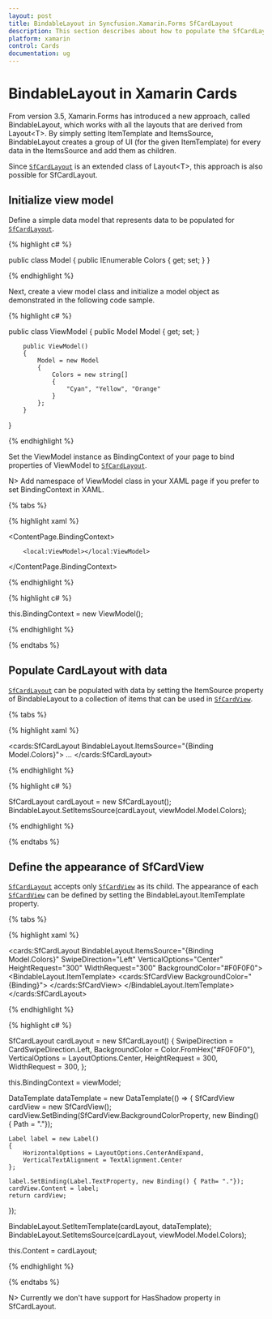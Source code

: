 ```yaml
---
layout: post
title: BindableLayout in Syncfusion.Xamarin.Forms SfCardLayout
description: This section describes about how to populate the SfCardLayout with SfCardView using BindableLayout by setting ItemTemplate and ItemsSource.
platform: xamarin
control: Cards
documentation: ug
---
```


# BindableLayout in Xamarin Cards

From version 3.5, Xamarin.Forms has introduced a new approach, called BindableLayout, which works with all the layouts that are derived from Layout&lt;T&gt;. By simply setting ItemTemplate and ItemsSource, BindableLayout creates a group of UI (for the given ItemTemplate) for every data in the ItemsSource and add them as children.

Since [`SfCardLayout`](https://help.syncfusion.com/cr/xamarin/Syncfusion.Cards.XForms~Syncfusion.XForms.Cards.SfCardLayout.html) is an extended class of Layout&lt;T&gt;, this approach is also possible for SfCardLayout.

## Initialize view model

Define a simple data model that represents data to be populated for [`SfCardLayout`](https://help.syncfusion.com/cr/xamarin/Syncfusion.Cards.XForms~Syncfusion.XForms.Cards.SfCardLayout.html).

{% highlight c# %}

public class Model
{
   public IEnumerable<string> Colors { get; set; }
}

{% endhighlight %} 

Next, create a view model class and initialize a model object as demonstrated in the following code sample.

{% highlight c# %}

public class ViewModel 
{
        public Model Model { get; set; }

        public ViewModel()
        {
            Model = new Model
            {
                Colors = new string[]
                {
                    "Cyan", "Yellow", "Orange"
                }
            };
        }
 }

{% endhighlight %} 

Set the ViewModel instance as BindingContext of your page to bind properties of ViewModel to [`SfCardLayout`](https://help.syncfusion.com/cr/xamarin/Syncfusion.Cards.XForms~Syncfusion.XForms.Cards.SfCardLayout.html). 

N> Add namespace of ViewModel class in your XAML page if you prefer to set BindingContext in XAML. 

{% tabs %} 

{% highlight xaml %}

<ContentPage.BindingContext>

        <local:ViewModel></local:ViewModel>

</ContentPage.BindingContext>

{% endhighlight %}

{% highlight c# %}

this.BindingContext = new ViewModel();      

{% endhighlight %}

{% endtabs %}

## Populate CardLayout with data

[`SfCardLayout`](https://help.syncfusion.com/cr/xamarin/Syncfusion.Cards.XForms~Syncfusion.XForms.Cards.SfCardLayout.html) can be populated with data by setting the ItemSource property of BindableLayout to a collection of items that can be used in [`SfCardView`](https://help.syncfusion.com/cr/cref_files/xamarin/Syncfusion.Cards.XForms~Syncfusion.XForms.Cards.SfCardView.html).

{% tabs %} 

{% highlight xaml %}

<cards:SfCardLayout BindableLayout.ItemsSource="{Binding Model.Colors}">
…
</cards:SfCardLayout>

{% endhighlight %}

{% highlight c# %}

SfCardLayout cardLayout = new SfCardLayout();
BindableLayout.SetItemsSource(cardLayout, viewModel.Model.Colors);

{% endhighlight %}

{% endtabs %}

## Define the appearance of SfCardView

[`SfCardLayout`](https://help.syncfusion.com/cr/xamarin/Syncfusion.Cards.XForms~Syncfusion.XForms.Cards.SfCardLayout.html) accepts only [`SfCardView`](https://help.syncfusion.com/cr/cref_files/xamarin/Syncfusion.Cards.XForms~Syncfusion.XForms.Cards.SfCardView.html) as its child. The appearance of each [`SfCardView`](https://help.syncfusion.com/cr/cref_files/xamarin/Syncfusion.Cards.XForms~Syncfusion.XForms.Cards.SfCardView.html) can be defined by setting the BindableLayout.ItemTemplate property.

{% tabs %} 

{% highlight xaml %}

<cards:SfCardLayout BindableLayout.ItemsSource="{Binding Model.Colors}"  SwipeDirection="Left" VerticalOptions="Center"  HeightRequest="300" WidthRequest="300" BackgroundColor="#F0F0F0">
        <BindableLayout.ItemTemplate>
            <DataTemplate>
                <cards:SfCardView BackgroundColor="{Binding}">
                    <Label Text="{Binding}" HorizontalOptions="CenterAndExpand" VerticalTextAlignment="Center"/>
                </cards:SfCardView>
            </DataTemplate>
        </BindableLayout.ItemTemplate>
</cards:SfCardLayout>

{% endhighlight %}

{% highlight c# %}

SfCardLayout cardLayout = new SfCardLayout()
{
    SwipeDirection = CardSwipeDirection.Left,
    BackgroundColor = Color.FromHex("#F0F0F0"),
    VerticalOptions = LayoutOptions.Center,
    HeightRequest = 300,
    WidthRequest = 300,
};

this.BindingContext = viewModel;

DataTemplate dataTemplate = new DataTemplate(() =>
{
    SfCardView cardView = new SfCardView();
    cardView.SetBinding(SfCardView.BackgroundColorProperty, new Binding() { Path = "."});

    Label label = new Label()
    {
        HorizontalOptions = LayoutOptions.CenterAndExpand,
        VerticalTextAlignment = TextAlignment.Center
    };

    label.SetBinding(Label.TextProperty, new Binding() { Path= "."});
    cardView.Content = label;
    return cardView;
});

BindableLayout.SetItemTemplate(cardLayout, dataTemplate);
BindableLayout.SetItemsSource(cardLayout, viewModel.Model.Colors);

this.Content = cardLayout;

{% endhighlight %}

{% endtabs %}

N> Currently we don't have support for HasShadow property in SfCardLayout.
